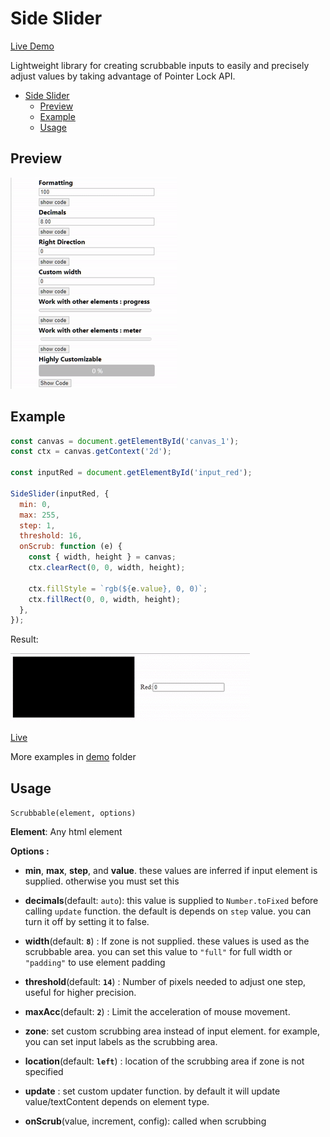 # Side Slider 
[Live Demo](https://mhmd-22.github.io/side-slider/)
<!-- TODO rewrite this thing -->
Lightweight library for creating scrubbable inputs to easily and precisely adjust values by taking advantage of Pointer Lock API.
- [Side Slider](#side-slider)
  - [Preview](#preview)
  - [Example](#example)
  - [Usage](#usage)
## Preview

![image](preview/preview.gif)

## Example

```javascript
const canvas = document.getElementById('canvas_1');
const ctx = canvas.getContext('2d');

const inputRed = document.getElementById('input_red');

SideSlider(inputRed, {
  min: 0,
  max: 255,
  step: 1,
  threshold: 16,
  onScrub: function (e) {
    const { width, height } = canvas;
    ctx.clearRect(0, 0, width, height);

    ctx.fillStyle = `rgb(${e.value}, 0, 0)`;
    ctx.fillRect(0, 0, width, height);
  },
});
```

Result:

![image](preview/example.gif)

[Live](https://mhmd-22.github.io/side-slider/canvas.html)


More examples in [demo](https://github.com/mhmd-22/side-slider/tree/master/demo) folder

## Usage

`Scrubbable(element, options)`

**Element**: Any html element

**Options :**


-   **min**, **max**, **step**, and **value**. these values are inferred if input element is supplied. otherwise you must set this
- **decimals**(default: `auto`): this value is supplied to `Number.toFixed` before calling `update` function. the default is depends on `step` value. you can turn it off by setting it to false.

-   **width**(default: **`8`**) : If zone is not supplied. these values is used as the scrubbable area. you can set this value to `"full"` for full width or `"padding"` to use element padding
-   **threshold**(default: **`14`**) : Number of pixels needed to adjust one step, useful for higher precision.
-   **maxAcc**(default: **`2`**) : Limit the acceleration of mouse movement.
-   **zone**: set custom scrubbing area instead of input element. for example, you can set input labels as the scrubbing area.
-   **location**(default: **`left`**) : location of the scrubbing area if zone is not specified
-   **update** : set custom updater function. by default it will update value/textContent depends on element type.
-   **onScrub**(value, increment, config): called when scrubbing